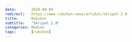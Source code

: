 ```yaml
---
date:       2020-09-09
redirect:   https://www.rubikon.news/artikel/skripal-2-0
title:      Rubikon
subtitle:   "Skripal 2.0"
categories: Medien
tags:       [rubikon]
---
```

